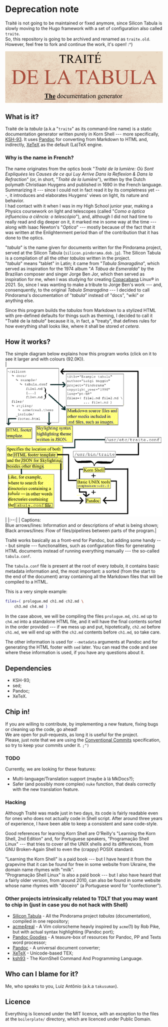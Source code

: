# Deprecation note

Traité is not going to be maintained or fixed anymore, since Silicon Tabula is
slowly moving to the Hugo framework with a set of configuration also called
``traite``.  
So, this repository is going to be archived and renamed as ``traite.old``.  
However, feel free to fork and continue the work, it's open! :^)

![](img/logo.png) 

## What is it?

Traité de la *tabula* (a.k.a "``traite``" as its command-line name) is a static
documentation generator written purely in Korn Shell --- more specifically,
[KSH-93](http://www.kornshell.com/doc/ksh93.html). It uses
[Pandoc](https://pandoc.org) for converting from Markdown to HTML and,
indirectly, [XeTeX](https://tug.org/xetex/) as the default (La)TeX engine.  

### Why is the name in French?

The name originates from the optics book "*Traité de la lumière: Où Sont
Expliquées les Causes de ce qui Luy Arrive Dans la Reflexion & Dans la
Refraction*" (or, in short, "*Traité de la lumière*"), written by the Dutch
polymath Christiaan Huygens and published in 1690 in the French language.
Summarizing it --- since I could not in fact read it by its completness yet ---,
it introduces and elaborates Huygens' views on light, its nature and behavior.  
I had contact with it when I was in my High School junior year, making a Physics
coursework on light and telescopes (called "*Como a óptica influenciou a ciência:
o telescópio*"), and, although I did not had time to really read and dig deeper on
it, it marked me in some way at the time --- along with Isaac Newton's "*Optica*"
--- mostly because of the fact that it was written at the Enlightenment period
than of the contribution that it has done to the optics.

"*tabula*" is the name given for documents written for the Pindorama project,
served at the Silicon Tabula (``silicon.pindorama.dob.jp``). The Silicon Tabula
is a compilation of all the other *tabulas* written in the project.  
"*tabula*" means "tablet" in Latin; it came from "*Tabula Smaragdina*", which
served as inspiration for the 1974 album "*A Tábua de Esmeralda*" by the
Brazilian composer and singer Jorge Ben Jor, which then served as inspiration
for me, when I was studying for creating
[Copacabana](http://copacabana.pindorama.dob.jp) Linux® in 2021. So, since I was
wanting to make a tribute to Jorge Ben's work --- and, consenquently, to the
original *Tabula Smaragdina* --- I decided to call Pindorama's documentation of
"*tabula*" instead of "docs", "wiki" or anything else.  

Since this program builds the *tabulas* from Markdown to a stylized HTML with
pre-defined defaults for things such as theming, I decided to call it "Traité de
la *tabula*" because it is, in fact, a "treaty", that defines rules for how
everything shall looks like, where it shall be stored *et cetera*.  

## How it works?

The simple diagram below explains how this program works (click on it to see it
larger and with colours (92.0K)).  
|[![](img/how_it_works_diagram.dithered.png)](img/how_it_works_diagram.png)|
|:--:|
| Captions:<br/>Blue arrows/lines: Information and or descriptions of what is being shown;<br/>Black arrows/lines: Flow of files/pipelines between parts of the program.|  

Traité works basically as a front-end for Pandoc, but adding some handy
--- but simple --- functionalities, such as configuration files for generating
HTML documents instead of running everything manually --- the so-called
``tabula.conf``.  

The ``tabula.conf`` file is present at the root of every *tabula*, it contains
basic metadata information and, the most important: a sorted (from the start to
the end of the document) array containing all the Markdown files that will be
compiled to a HTML.  

This is a very simple example:  
```sh
files=( prologue.md ch1.md ch2.md \
	ch3.md ch4.md ) 
```

In the case above, we will be compiling the files ``prologue.md``, ``ch1.md`` up
to ``ch4.md`` into a standalone HTML file, and it will have the final contents
sorted in the order provided --- if we mess up and put, hipotetically,
``ch2.md`` before ``ch1.md``, we will end up with the ``ch2.md`` contents before
``ch1.md``, so take care.

The other information is used for ``--metadata`` arguments at Pandoc and for
generating the HTML footer with ``sed`` later. You can read the code and see
where these information is used, if you have any questions about it.   

## Dependencies

* KSH-93;
* sed;
* Pandoc;
* XeTeX.

## Chip in!

If you are willing to contribute, by implementing a new feature, fixing bugs
or cleaning up the code, go ahead!  
We are open for pull-requests, as long it is useful for the project.  
Please, just note that we are using the [Conventional
Commits](http://conventionalcommits.org) specification, so try to keep your
commits under it. ``;^)``

### TODO

Currently, we are looking for these features:

* Multi-language/Translation support (maybe à lá MkDocs?);
* Safer (and possibly more complex) ``nuke`` function, that deals correctly with
  the new translation feature. 

### Hacking

Although Traité was made just in two days, its code is fairly readable even for
ones who does not actually code in Shell script. After around three years of
experience, I have been able to keep a consistent and sane code-style.  

Good references for learning Korn Shell are O'Reilly's "Learning the Korn Shell,
2nd Edition" and, for Portuguese speakers, "Programação Shell Linux" --- that
tries to cover all the UNIX shells and its differences, from GNU Broken-Again
Shell to even the (crappy) POSIX standard.  

"Learning the Korn Shell" is a paid book --- but I have heard it from the
grapevine that it can be found for free in some website from Ukraine, the domain
name rhymes with "milk".  
"Programação Shell Linux" is also a paid book --- but I also have heard that a
fairly older version, from around 2010, can also be found in some website whose
name rhymes with "doceiro" (a Portuguese word for "confectioner").

### Other projects intrinsically related to TDLT that you may want to chip in (just in case you do not hack with Shell)

* [Silicon Tabula](https://github.com/Projeto-Pindorama/Silicon-Tabula) - All
  the Pindorama project *tabulas* (documentation), compiled in one repository;
* [acme4real](https://github.com/takusuman/acme4real#screenshots-pandoc-port) -
A Vim colorscheme heavly inspired by ``acme``(1) by Rob Pike, but with actual
syntax highlighting (Pandoc port);
* [Pandoc Goodies](https://github.com/tajmone/pandoc-goodies) - A teasure-box of
  resources for Pandoc, PP and Texts word processor;
* [Pandoc](https://pandoc.org) - A universal document converter;
* [XeTeX](http://xetex.sourceforge.net) - Unicode-based TEX;
* [ksh93](http://www.kornshell.com) - The KornShell Command And Programming
Language.

## Who can I blame for it?

Me, who speaks to you, Luiz Antônio (a.k.a ``takusuman``).

## Licence

Everything is licenced under the MIT licence, with an exception to the files at
the ``boilerplate/`` directory, which are licenced under Public Domain.  

